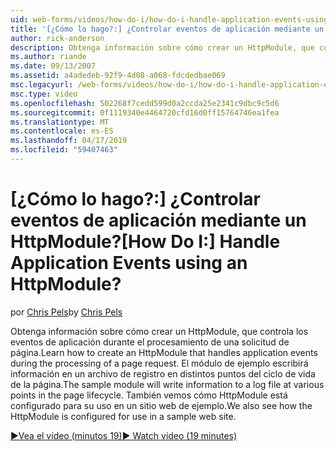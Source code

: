```yaml
---
uid: web-forms/videos/how-do-i/how-do-i-handle-application-events-using-an-httpmodule
title: '[¿Cómo lo hago?:] ¿Controlar eventos de aplicación mediante un HttpModule? | Microsoft Docs'
author: rick-anderson
description: Obtenga información sobre cómo crear un HttpModule, que controla los eventos de aplicación durante el procesamiento de una solicitud de página. El módulo de ejemplo escribirá información en un registro...
ms.author: riande
ms.date: 09/13/2007
ms.assetid: a4adedeb-92f9-4d08-a068-fdcdedbae069
msc.legacyurl: /web-forms/videos/how-do-i/how-do-i-handle-application-events-using-an-httpmodule
msc.type: video
ms.openlocfilehash: 502268f7cedd599d0a2ccda25e2341c9dbc9c5d6
ms.sourcegitcommit: 0f1119340e4464720cfd16d0ff15764746ea1fea
ms.translationtype: MT
ms.contentlocale: es-ES
ms.lasthandoff: 04/17/2019
ms.locfileid: "59407463"
---
```

# <a name="how-do-i-handle-application-events-using-an-httpmodule"></a><span data-ttu-id="72898-105">[¿Cómo lo hago?:] ¿Controlar eventos de aplicación mediante un HttpModule?</span><span class="sxs-lookup"><span data-stu-id="72898-105">[How Do I:] Handle Application Events using an HttpModule?</span></span>

<span data-ttu-id="72898-106">por [Chris Pels](https://twitter.com/chrispels)</span><span class="sxs-lookup"><span data-stu-id="72898-106">by [Chris Pels](https://twitter.com/chrispels)</span></span>

<span data-ttu-id="72898-107">Obtenga información sobre cómo crear un HttpModule, que controla los eventos de aplicación durante el procesamiento de una solicitud de página.</span><span class="sxs-lookup"><span data-stu-id="72898-107">Learn how to create an HttpModule that handles application events during the processing of a page request.</span></span> <span data-ttu-id="72898-108">El módulo de ejemplo escribirá información en un archivo de registro en distintos puntos del ciclo de vida de la página.</span><span class="sxs-lookup"><span data-stu-id="72898-108">The sample module will write information to a log file at various points in the page lifecycle.</span></span> <span data-ttu-id="72898-109">También vemos cómo HttpModule está configurado para su uso en un sitio web de ejemplo.</span><span class="sxs-lookup"><span data-stu-id="72898-109">We also see how the HttpModule is configured for use in a sample web site.</span></span>

[<span data-ttu-id="72898-110">&#9654;Vea el vídeo (minutos 19)</span><span class="sxs-lookup"><span data-stu-id="72898-110">&#9654; Watch video (19 minutes)</span></span>](https://channel9.msdn.com/Blogs/ASP-NET-Site-Videos/how-do-i-handle-application-events-using-an-httpmodule)
